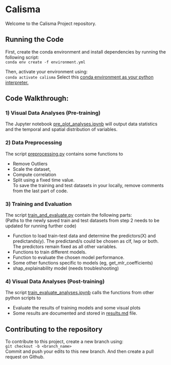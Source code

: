 # Calisma

Welcome to the Calisma Project repository. 

## Running the Code

First, create the conda environment and install dependencies by running the following script:</br>
`conda env create -f environment.yml` 

Then, activate your environment using:</br>
`conda activate calisma`
Select this [conda environment as your python interpreter.](https://www.google.com/search?q=select+existing+conda+environment+as+python+interpreter&client=ubuntu-sn&hs=rkJ&sca_esv=63c9e37f8da915f5&channel=fs&sxsrf=AHTn8zqxaLTBEhH0yx9c5RTSDwiCU5Jqzw%3A1742553270476&ei=tkDdZ87cHIWui-gP_4WP6QE&ved=0ahUKEwjOj8Hl_JqMAxUF1wIHHf_CIx0Q4dUDCBA&uact=5&oq=select+existing+conda+environment+as+python+interpreter&gs_lp=Egxnd3Mtd2l6LXNlcnAiN3NlbGVjdCBleGlzdGluZyBjb25kYSBlbnZpcm9ubWVudCBhcyBweXRob24gaW50ZXJwcmV0ZXIyBRAAGO8FMgUQABjvBTIFEAAY7wUyBRAAGO8FMggQABiiBBiJBUiHGVCzBVipEnABeAGQAQCYAYYBoAGiBqoBAzYuM7gBA8gBAPgBAZgCCaACtgbCAgoQABiwAxjWBBhHwgIHECMYsAIYJ8ICCBAAGIAEGKIEmAMAiAYBkAYIkgcDNS40oAe4ObIHAzQuNLgHrAY&sclient=gws-wiz-serp)

## Code Walkthrough:

### 1) Visual Data Analyses (Pre-training)
The Jupyter notebook [pre_plot_analyses.ipynb](pre_plot_analyses.ipynb) will output data statistics and the temporal and spatial distribution of variables.

### 2) Data Preprocessing
The script [preprocessing.py](preprocessing.py) contains some functions to
- Remove Outliers
- Scale the dataset, 
- Compute correlation
- Split using a fixed time value. </br>
To save the training and test datasets in your locally, remove comments from the last part of code.

### 3) Training and Evaluation
The script [train_and_evaluate.py](train_and_evaluate.py) contain the following parts: </br>
(Paths to the newly saved train and test datasets from step 2 needs to be updated for running further code) 
- Function to load train-test data and determine the predictors(X) and predictands(y). 
The predictand/s could be chosen as clf, lwp or both. The predictors remain fixed as all other variables.
- Functions to train different models.
- Function to evaluate the chosen model performance. 
- Some other functions specific to models (eg, get_mlr_coefficients)
- shap_explainability model (needs troubleshooting)

### 4) Visual Data Analyses (Post-training)
The script [train_evaluate_analyses.ipynb](train_evaluate_analyses.ipynb) calls the functions from other python scripts to </br>
- Evaluate the results of training models and some visual plots
- Some results are documented and stored in [results.md](results.md) file.

## Contributing to the repository

To contribute to this project, create a new branch using: </br>
`git checkout -b <branch_name>` </br>
Commit and push your edits to this new branch. And then create a pull request on Github.
